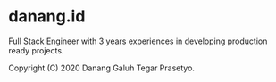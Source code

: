 # danang.id

Full Stack Engineer with 3 years experiences in developing production ready projects. 

Copyright (C) 2020 Danang Galuh Tegar Prasetyo.
